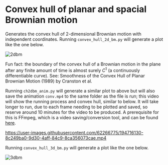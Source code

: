 # Convex hull of planar and spacial Brownian motion
Generates the convex hull of 2-dimensional Brownian motion with independent coordinates. Running `convex_hull_2d_bm.py` will generate a plot like the one below.

![2dbm](https://user-images.githubusercontent.com/62266775/194130927-c427067e-c265-461d-952d-2e0f1feeee0b.png)

Fun fact: the boundary of the convex hull of a Brownian motion in the plane after any finite amount of time is almost surely $C^1$ (a continuously differentiable curve). See: Smoothness of the Convex Hull of Planar Brownian Motion (1989) by Cranston et al.

Running `ch2dbm_anim.py` will generate a similar plot to above but will also save the animation `conv.mp4` to the same folder as the file is run; this video will show the running process and convex hull, similar to below. It will take longer to run, due to each frame needing to be plotted and saved, so reserve around 10 minutes for the video to be produced. A prerequisite for this is FFmpeg, which is a video saving/conversion tool, and can be found [here](https://ffmpeg.org/download.html).

https://user-images.githubusercontent.com/62266775/194716130-8c249ba0-9d30-4aff-84c9-8ca356073cae.mp4

Running `convex_hull_3d_bm.py` will generate a plot like the one below.

![3dbm](https://user-images.githubusercontent.com/62266775/194771283-642db751-cf89-427a-a6b3-568891614528.png)
